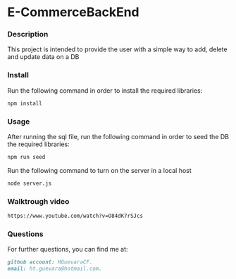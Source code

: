 # E-CommerceBackEnd

### Description

This project is intended to provide the user with a simple way to add, delete and update data on a DB


### Install

Run the following command in order to install the required libraries:
```md
npm install
```

### Usage

After running the sql file, run the following command in order to seed the DB the required libraries:
```md
npm run seed
```

Run the following command to turn on the server in a local host
```md
node server.js
```


### Walktrough video
```md
https://www.youtube.com/watch?v=O84dK7rSJcs
```

### Questions

For further questions, you can find me at:
```md
github account: HGuevaraCF.
email: ht.guevara@hotmail.com.
```
